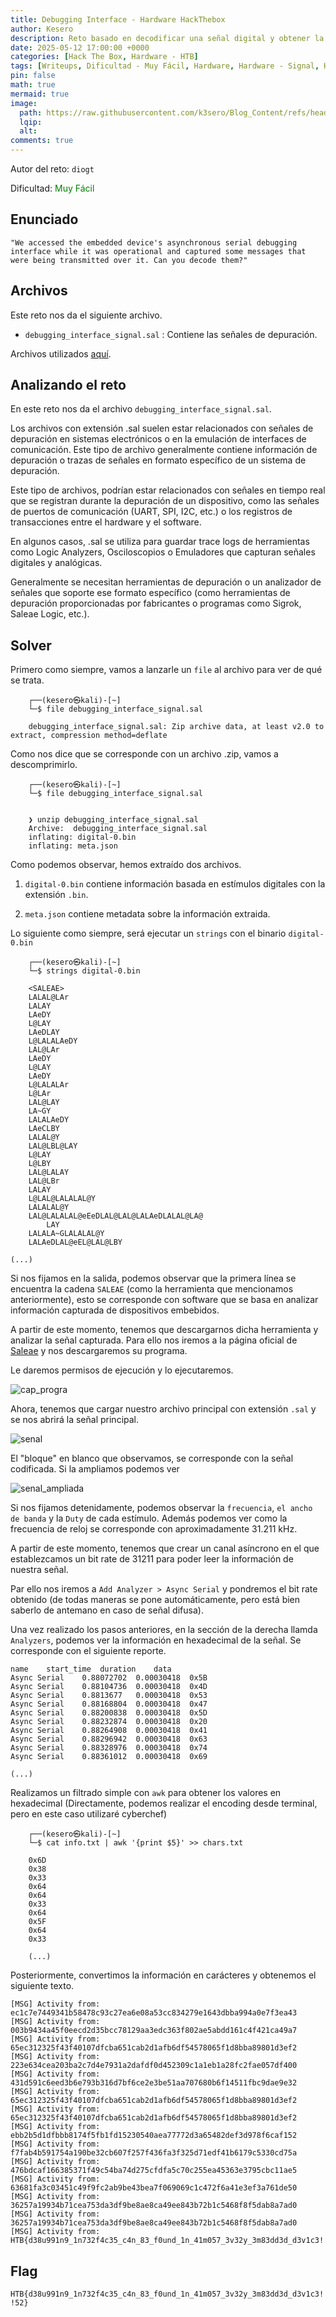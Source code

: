 ```yaml
---
title: Debugging Interface - Hardware HackThebox
author: Kesero
description: Reto basado en decodificar una señal digital y obtener la información que transmite
date: 2025-05-12 17:00:00 +0000
categories: [Hack The Box, Hardware - HTB]
tags: [Writeups, Dificultad - Muy Fácil, Hardware, Hardware - Signal, HTB, HTB - Hardware]
pin: false
math: true
mermaid: true
image:
  path: https://raw.githubusercontent.com/k3sero/Blog_Content/refs/heads/main/HackTheBox/assets/Hardware.png
  lqip: 
  alt: 
comments: true
---
```


Autor del reto: `diogt`

Dificultad: <font color=green>Muy Fácil</font>

## Enunciado

```
"We accessed the embedded device's asynchronous serial debugging interface while it was operational and captured some messages that were being transmitted over it. Can you decode them?"
```

## Archivos

Este reto nos da el siguiente archivo.

- `debugging_interface_signal.sal` : Contiene las señales de depuración.

Archivos utilizados [aquí](https://github.com/k3sero/Blog_Content/tree/main/HackTheBox/Hardware/Debugging%20Interface).

## Analizando el reto

En este reto nos da el archivo `debugging_interface_signal.sal`.

Los archivos con extensión .sal suelen estar relacionados con señales de depuración en sistemas electrónicos o en la emulación de interfaces de comunicación. Este tipo de archivo generalmente contiene información de depuración o trazas de señales en formato específico de un sistema de depuración.

Este tipo de archivos, podrían estar relacionados con señales en tiempo real que se registran durante la depuración de un dispositivo, como las señales de puertos de comunicación (UART, SPI, I2C, etc.) o los registros de transacciones entre el hardware y el software.

En algunos casos, .sal se utiliza para guardar trace logs de herramientas como Logic Analyzers, Osciloscopios o Emuladores que capturan señales digitales y analógicas.

Generalmente se necesitan herramientas de depuración o un analizador de señales que soporte ese formato específico (como herramientas de depuración proporcionadas por fabricantes o programas como Sigrok, Saleae Logic, etc.).

## Solver

Primero como siempre, vamos a lanzarle un `file` al archivo para ver de qué se trata.

```
    ┌──(kesero㉿kali)-[~]
    └─$ file debugging_interface_signal.sal

    debugging_interface_signal.sal: Zip archive data, at least v2.0 to extract, compression method=deflate
```


Como nos dice que se corresponde con un archivo .zip, vamos a descomprimirlo.

```
    ┌──(kesero㉿kali)-[~]
    └─$ file debugging_interface_signal.sal


    ❯ unzip debugging_interface_signal.sal
    Archive:  debugging_interface_signal.sal
    inflating: digital-0.bin           
    inflating: meta.json  
```


Como podemos observar, hemos extraído dos archivos. 

1. `digital-0.bin` contiene información basada en estímulos digitales con la extensión `.bin`.

2. `meta.json` contiene metadata sobre la información extraida.

Lo siguiente como siempre, será ejecutar un `strings` con el binario `digital-0.bin`

```
    ┌──(kesero㉿kali)-[~]
    └─$ strings digital-0.bin

    <SALEAE>
    LALAL@LAr
    LALAY
    LAeDY
    L@LAY
    LAeDLAY
    L@LALALAeDY
    LAL@LAr
    LAeDY
    L@LAY
    LAeDY
    L@LALALAr
    L@LAr
    LAL@LAY
    LA~GY
    LALALAeDY
    LAeCLBY
    LALAL@Y
    LAL@LBL@LAY
    L@LAY
    L@LBY
    LAL@LALAY
    LAL@LBr
    LALAY
    L@LAL@LALALAL@Y
    LALALAL@Y
    LAL@LALALAL@eEeDLAL@LAL@LALAeDLALAL@LA@
        LAY
    LALALA~GLALALAL@Y
    LALAeDLAL@eEL@LAL@LBY

(...)
```
Si nos fijamos en la salida, podemos observar que la primera línea se encuentra la cadena `SALEAE` (como la herramienta que mencionamos anteriormente), esto se corresponde con software que se basa en analizar información capturada de dispositivos embebidos.

A partir de este momento, tenemos que descargarnos dicha herramienta y analizar la señal capturada.
Para ello nos iremos a la página oficial de [Saleae](https://www.saleae.com/es/pages/descargas) y nos descargaremos su programa.

Le daremos permisos de ejecución y lo ejecutaremos.

![cap_progra](https://raw.githubusercontent.com/k3sero/Blog_Content/refs/heads/main/HackTheBox/Hardware/Debugging%20Interface/programa.png)

Ahora, tenemos que cargar nuestro archivo principal con extensión `.sal` y se nos abrirá la señal principal.

![senal](https://raw.githubusercontent.com/k3sero/Blog_Content/refs/heads/main/HackTheBox/Hardware/Debugging%20Interface/senal.png)

El "bloque" en blanco que observamos, se corresponde con la señal codificada. Si la ampliamos podemos ver 

![senal_ampliada](https://raw.githubusercontent.com/k3sero/Blog_Content/refs/heads/main/HackTheBox/Hardware/Debugging%20Interface/senal_ampliada.png)

Si nos fijamos detenidamente, podemos observar la `frecuencia`, `el ancho de banda` y la `Duty` de cada estímulo. Además podemos ver como la frecuencia de reloj se corresponde con aproximadamente 31.211 kHz.

A partir de este momento, tenemos que crear un canal asíncrono en el que establezcamos un bit rate de 31211 para poder leer la información de nuestra señal.

Par ello nos iremos a `Add Analyzer > Async Serial` y pondremos el bit rate obtenido (de todas maneras se pone automáticamente, pero está bien saberlo de antemano en caso de señal difusa). 

Una vez realizado los pasos anteriores, en la sección de la derecha llamda `Analyzers`, podemos ver la información en hexadecimal de la señal. Se corresponde con el siguiente reporte.

```
name	start_time	duration	data
Async Serial	0.88072702	0.00030418	0x5B
Async Serial	0.88104736	0.00030418	0x4D
Async Serial	0.8813677	0.00030418	0x53
Async Serial	0.88168804	0.00030418	0x47
Async Serial	0.88200838	0.00030418	0x5D
Async Serial	0.88232874	0.00030418	0x20
Async Serial	0.88264908	0.00030418	0x41
Async Serial	0.88296942	0.00030418	0x63
Async Serial	0.88328976	0.00030418	0x74
Async Serial	0.88361012	0.00030418	0x69

(...)
```

Realizamos un filtrado simple con `awk` para obtener los valores en hexadecimal (Directamente, podemos realizar el encoding desde terminal, pero en este caso utilizaré cyberchef)

```
    ┌──(kesero㉿kali)-[~]
    └─$ cat info.txt | awk '{print $5}' >> chars.txt

    0x6D
    0x38
    0x33
    0x64
    0x64
    0x33
    0x64
    0x5F
    0x64
    0x33

    (...)
```

Posteriormente, convertimos la información en carácteres y obtenemos el siguiente texto.

```
[MSG] Activity from: ec1c7e7449341b58478c93c27ea6e08a53cc834279e1643dbba994a0e7f3ea43
[MSG] Activity from: 003b9434a45f0eecd2d35bcc78129aa3edc363f802ae5abdd161c4f421ca49a7
[MSG] Activity from: 65ec312325f43f40107dfcba651cab2d1afb6df54578065f1d8bba89801d3ef2
[MSG] Activity from: 223e634cea203ba2c7d4e7931a2dafdf0d452309c1a1eb1a28fc2fae057df400
[MSG] Activity from: 431d591c6eed3b6e793b316d7bf6ce2e3be51aa707680b6f14511fbc9dae9e32
[MSG] Activity from: 65ec312325f43f40107dfcba651cab2d1afb6df54578065f1d8bba89801d3ef2
[MSG] Activity from: 65ec312325f43f40107dfcba651cab2d1afb6df54578065f1d8bba89801d3ef2
[MSG] Activity from: ebb2b5d1dfbbb8174f5fb1fd15230540aea77772d3a65482def3d978f6caf152
[MSG] Activity from: f7fab4b591754a190be32cb607f257f436fa3f325d71edf41b6179c5330cd75a
[MSG] Activity from: 476bdcaf166385371f49c54ba74d275cfdfa5c70c255ea45363e3795cbc11ae5
[MSG] Activity from: 63681fa3c03451c49f9fc2ab9be43bea7f069069c1c472f6a41e3ef3a761de50
[MSG] Activity from: 36257a19934b71cea753da3df9be8ae8ca49ee843b72b1c5468f8f5dab8a7ad0
[MSG] Activity from: 36257a19934b71cea753da3df9be8ae8ca49ee843b72b1c5468f8f5dab8a7ad0
[MSG] Activity from: HTB{d38u991n9_1n732f4c35_c4n_83_f0und_1n_41m057_3v32y_3m83dd3d_d3v1c3!!52}
```

## Flag
`HTB{d38u991n9_1n732f4c35_c4n_83_f0und_1n_41m057_3v32y_3m83dd3d_d3v1c3!!52}`